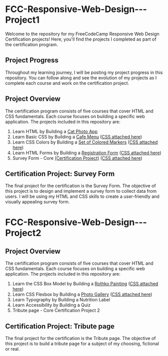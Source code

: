 # FCC-Responsive-Web-Design---Project1

Welcome to the repository for my FreeCodeCamp Responsive Web Design Certification projects! Here, you'll find the projects I completed as part of the certification program.

## Project Progress

Throughout my learning journey, I will be posting my project progress in this repository. You can follow along and see the evolution of my projects as I complete each course and work on the certification project.

## Project Overview

The certification program consists of five courses that cover HTML and CSS fundamentals. Each course focuses on building a specific web application. The projects included in this repository are:

1. Learn HTML by Building a [Cat Photo App](https://github.com/Wxrren/FCC-Responsive-Web-Design/blob/main/Project%201/Cat%20Photo%20App.html) 
2. Learn Basic CSS by Building a [Cafe Menu](https://github.com/Wxrren/FCC-Responsive-Web-Design/blob/main/Project%201/cafe%20menu.html) ([CSS attached here](https://github.com/Wxrren/FCC-Responsive-Web-Design/blob/main/Project%201/Cafe-menu-style.css))
3. Learn CSS Colors by Building a [Set of Colored Markers](https://github.com/Wxrren/FCC-Responsive-Web-Design/blob/main/Project%201/Colour%20Mark.html) ([CSS attached here](https://github.com/Wxrren/FCC-Responsive-Web-Design/blob/main/Project%201/colourmark.css))
4. Learn HTML Forms by Building a [Registration Form](https://github.com/Wxrren/FCC-Responsive-Web-Design/blob/main/Project%201/test.html) ([CSS attached here](https://github.com/Wxrren/FCC-Responsive-Web-Design/blob/main/Project%201/style.css))
5. Survey Form -  Core [(Certification Project)](https://github.com/Wxrren/FCC-Responsive-Web-Design/blob/main/Project%201/Survey%20Form.html)  ([CSS attached here](https://github.com/Wxrren/FCC-Responsive-Web-Design/blob/main/Project%201/styles.css))

## Certification Project: Survey Form

The final project for the certification is the Survey Form. The objective of this project is to design and implement a survey form to collect data from users. I will be using my HTML and CSS skills to create a user-friendly and visually appealing survey form. 



# FCC-Responsive-Web-Design---Project2

## Project Overview

The certification program consists of five courses that cover HTML and CSS fundamentals. Each course focuses on building a specific web application. The projects included in this repository are:

1. Learn the CSS Box Model by Building a [Rothko Painting](https://github.com/Wxrren/FCC-Responsive-Web-Design/blob/main/Project%202/Rothko.html) ([CSS attached here](https://github.com/Wxrren/FCC-Responsive-Web-Design/blob/main/Project%202/Rothko-styles.css))
2. Learn CSS Flexbox by Building a [Photo Gallery](https://github.com/Wxrren/FCC-Responsive-Web-Design/blob/main/Project%202/CAT%20PHOTO%20GALLERY.html) ([CSS attached here](https://github.com/Wxrren/FCC-Responsive-Web-Design/blob/main/Project%202/CatStyles.css))
3. Learn Typography by Building a Nutrition Label
4. Learn Accessibility by Building a Quiz
5. Tribute page -  Core Certification Project 2

## Certification Project: Tribute page

The final project for the certification is the Tribute page. The objective of this project is to build a tribute page for a subject of my choosing, fictional or real.




